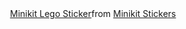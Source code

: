 <div id="header" align="center">
<div class="tenor-gif-embed" data-postid="26498217" data-share-method="host" data-aspect-ratio="1" data-width="100%"><a href="https://tenor.com/view/minikit-lego-lego-minikit-gif-26498217">Minikit Lego Sticker</a>from <a href="https://tenor.com/search/minikit-stickers">Minikit Stickers</a></div> <script type="text/javascript" async src="https://tenor.com/embed.js"></script>
</div>
